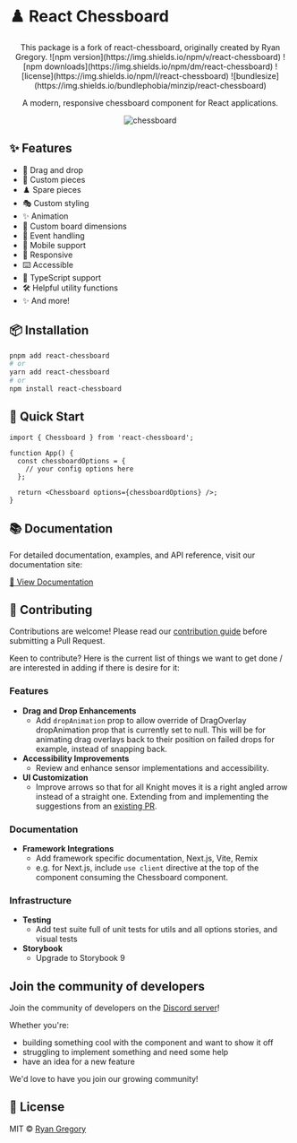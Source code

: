 # ♟️ React Chessboard

<div align="center">
This package is a fork of react-chessboard, originally created by Ryan Gregory.
![npm version](https://img.shields.io/npm/v/react-chessboard)
![npm downloads](https://img.shields.io/npm/dm/react-chessboard)
![license](https://img.shields.io/npm/l/react-chessboard)
![bundlesize](https://img.shields.io/bundlephobia/minzip/react-chessboard)

A modern, responsive chessboard component for React applications.

![chessboard](./docs/assets/chessboard.png)

</div>

## ✨ Features

- 🎯 Drag and drop
- 🎨 Custom pieces
- ♟️ Spare pieces
- 🎭 Custom styling
- ✨ Animation
- 📐 Custom board dimensions
- 🔄 Event handling
- 📱 Mobile support
- 📱 Responsive
- ⌨️ Accessible
- 🔷 TypeScript support
- 🛠️ Helpful utility functions
- ✨ And more!

## 📦 Installation

```bash
pnpm add react-chessboard
# or
yarn add react-chessboard
# or
npm install react-chessboard
```

## 🚀 Quick Start

```tsx
import { Chessboard } from 'react-chessboard';

function App() {
  const chessboardOptions = {
    // your config options here
  };

  return <Chessboard options={chessboardOptions} />;
}
```

## 📚 Documentation

For detailed documentation, examples, and API reference, visit our documentation site:

[📖 View Documentation](https://react-chessboard.vercel.app/)

## 🤝 Contributing

Contributions are welcome! Please read our [contribution guide](https://react-chessboard.vercel.app/?path=/docs/developers-contributing-to-react-chessboard--docs) before submitting a Pull Request.

Keen to contribute? Here is the current list of things we want to get done / are interested in adding if there is desire for it:

### Features

- **Drag and Drop Enhancements**
  - Add `dropAnimation` prop to allow override of DragOverlay dropAnimation prop that is currently set to null. This will be for animating drag overlays back to their position on failed drops for example, instead of snapping back.
- **Accessibility Improvements**
  - Review and enhance sensor implementations and accessibility.
- **UI Customization**
  - Improve arrows so that for all Knight moves it is a right angled arrow instead of a straight one. Extending from and implementing the suggestions from an [existing PR](https://github.com/Clariity/react-chessboard/pull/128).

### Documentation

- **Framework Integrations**
  - Add framework specific documentation, Next.js, Vite, Remix
  - e.g. for Next.js, include `use client` directive at the top of the component consuming the Chessboard component.

### Infrastructure

- **Testing**
  - Add test suite full of unit tests for utils and all options stories, and visual tests
- **Storybook**
  - Upgrade to Storybook 9

## Join the community of developers

Join the community of developers on the [Discord server](https://discord.gg/mTBuwNSNn5)!

Whether you're:

- building something cool with the component and want to show it off
- struggling to implement something and need some help
- have an idea for a new feature

We'd love to have you join our growing community!

## 📄 License

MIT © [Ryan Gregory](https://github.com/Clariity)
